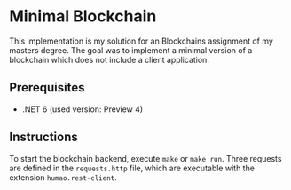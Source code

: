 # Minimal Blockchain

This implementation is my solution for an Blockchains assignment of my masters degree.
The goal was to implement a minimal version of a blockchain which does not include a client application.

## Prerequisites

* .NET 6 (used version: Preview 4)

## Instructions

To start the blockchain backend, execute `make` or `make run`.
Three requests are defined in the `requests.http` file, which are executable with the extension `humao.rest-client`.